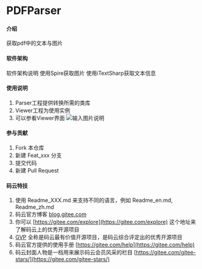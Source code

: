 # PDFParser

#### 介绍
获取pdf中的文本与图片

#### 软件架构
软件架构说明
使用Spire获取图片
使用iTextSharp获取文本信息


#### 使用说明

1.  Parser工程提供转换所需的类库
2.  Viewer工程为使用实例
3.  可以参看Viewer界面
![输入图片说明](https://images.gitee.com/uploads/images/2020/0327/105251_cc638c3e_603160.png "屏幕截图.png")

#### 参与贡献

1.  Fork 本仓库
2.  新建 Feat_xxx 分支
3.  提交代码
4.  新建 Pull Request


#### 码云特技

1.  使用 Readme\_XXX.md 来支持不同的语言，例如 Readme\_en.md, Readme\_zh.md
2.  码云官方博客 [blog.gitee.com](https://blog.gitee.com)
3.  你可以 [https://gitee.com/explore](https://gitee.com/explore) 这个地址来了解码云上的优秀开源项目
4.  [GVP](https://gitee.com/gvp) 全称是码云最有价值开源项目，是码云综合评定出的优秀开源项目
5.  码云官方提供的使用手册 [https://gitee.com/help](https://gitee.com/help)
6.  码云封面人物是一档用来展示码云会员风采的栏目 [https://gitee.com/gitee-stars/](https://gitee.com/gitee-stars/)
